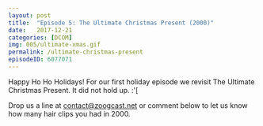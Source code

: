 ```yaml
---
layout: post
title:  "Episode 5: The Ultimate Christmas Present (2000)"
date:   2017-12-21
categories: [DCOM]
img: 005/ultimate-xmas.gif
permalink: /ultimate-christmas-present
episodeID: 6077071
---
```

Happy Ho Ho Holidays! For our first holiday episode we revisit The Ultimate Christmas Present. It did not hold up. :'[

Drop us a line at contact@zoogcast.net or comment below to let us know how many hair clips you had in 2000.
